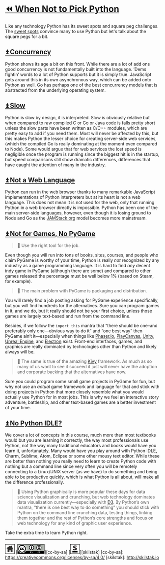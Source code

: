 # [⏪ When Not to Pick Python](/README.md)

Like any technology Python has its sweet spots and square peg
challenges. The [sweet spots](/why/README.md) convince many to use
Python but let's talk about the square pegs for a bit.

## [⏫ Concurrency](#)

Python shows its age a bit on this front. While there are a lot of add
ons good concurrency is not fundamentally built into the language.
’Dems fightin’ words to a lot of Python supports but it is simply
true. JavaScript gets around this in its own asynchronous way, which
can be added onto Python as well. Go has perhaps one of the best
concurrency models that is abstracted from the underlying operating
system.

## [⏫ Slow](#)

Python is slow by design, it is interpreted. Slow is obviously
relative but when compared to raw compiled C or Go or Java code is
falls pretty short unless the slow parts have been written as C/C++
modules, which are pretty easy to add if you need them. Most will
never be affected by this, but this makes Python the lesser choice for
creating server-side web services, (which the compiled Go is really
dominating at the moment even compared to Node). Some would argue that
for web services the lost speed is negligible once the program is
running since the biggest hit is in the startup, but speed comparisons
still show dramatic differences, differences that have caught the
attention of many in the industry.


## [⏫ Not a Web Language](#)

Python can run in the web browser thanks to many remarkable JavaScript
implementations of Python interpreters but at its heart is not a
web language. This does not mean it is not used for the web, only
that running Python in a web browser directly is impossible. Python
has been one of the main server-side languages, however, even though
it is losing ground to Node and Go as the
[JAMStack.org](http://jamstack.org) model becomes more mainstream.

## [⏫ Not for Games, No PyGame](#)

> 💬 Use the right tool for the job.

Even though you will run into tons of books, sites, courses, and
people who claim PyGame is worthy of your time, Python is really
*not* recognized by any industry as a game programming language.
It is hard to find *any* decent indy game in PyGame (although there
are some) and compared to other games released the percentage must
be well below 1% (based on Steam, for example). 

> 💬 The main problem with PyGame is packaging and distribution.

You will rarely find a job posting asking for PyGame experience
specifically, but you will find hundreds for the alternatives.
Sure you can program games in it, and we do, but it really should
not be your first choice, unless those games are largely text-based
and run from the command line.

Besides, if we follow the `import this` mantra that “there should
be one–and preferably only one—obvious way to do it” and “one best
way” then PyGame ain’t it—especially when things like [Phaser.io][],
[PlayCanvas][], [Unity][], [Unreal Engine][], and [Electron][]
exist. Front-end interfaces, games, and graphics are really dominated
by technologies other than Python and likely always will be.

> 💬 The same is true of the amazing [Kivy][] framework. As much as so many
> of us want to see it succeed it just will never have the adoption
> and corporate backing that the alternatives have now.

Sure you could program some small game projects in PyGame for fun, but
why not use an *actual* game framework and language for that and stick
with doing projects in Python that more closely resemble what you
would actually use Python for in most jobs. This is why we feel an
interactive story adventure, battleship, and other text-based games
are a better investment of your time.

[Phaser.io]: http://phaser.io
[Unity]: http://unity3d.com
[PlayCanvas]: http://playcanvas.com
[Kivy]: http://kivy.org
[Electron]: http://electron.atom.io
[Unreal Engine]: https://www.unrealengine.com

## [⏫ No Python IDLE?](#)

We cover a lot of concepts in this course, much more than most
textbooks would but you are learning it correctly, the way most
professionals use Python, not the way many traditional educators
and books would have you learn it, unfortunately. Many would have
you play around with Python IDLE, Charm, Sublime, Atom, Eclipse or
some other mousy text editor. While these are better than nothing
you really need to learn to create Python code with nothing but a
command line since very often you will be remotely connecting to a
Linux/UNIX server (as we have) to do something and being able to
be productive quickly, which is what Python is all about, will make
all the difference professionally.

> 💬 Using Python graphically is more popular these days for data
> science visualization and crunching, but web technology dominates
> data visualization currently—especially with [D3](http://d3js.org). By
> Python’s own mantra, “there is one best way to do something” you
> should stick with Python on the command line crunching data, testing
> things, linking them together and the rest of Python’s core
> strengths and focus on web technology 
> for any kind of graphic user experience.

Take the extra time to learn Python right.

---
[![home](/assets/home-bw.png)](/README.md)
[![cc-by-sa](/assets/cc-by-sa.png)][cc-by-sa]
[![skilstak](/assets/skilstak-logo-bw.png)][skilstak]
[cc-by-sa]: https://creativecommons.org/licenses/by-sa/4.0/
[skilstak]: http://skilstak.io

